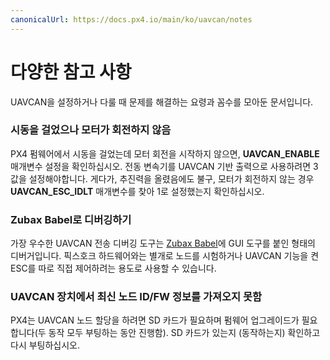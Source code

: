 ```yaml
---
canonicalUrl: https://docs.px4.io/main/ko/uavcan/notes
---
```


# 다양한 참고 사항

UAVCAN을 설정하거나 다룰 때 문제를 해결하는 요령과 꼼수를 모아둔 문서입니다.

### 시동을 걸었으나 모터가 회전하지 않음

PX4 펌웨어에서 시동을 걸었는데 모터 회전을 시작하지 않으면, **UAVCAN\_ENABLE** 매개변수 설정을 확인하십시오. 전동 변속기를 UAVCAN 기반 출력으로 사용하려면 3 값을 설정해야합니다. 게다가, 추진력을 올렸음에도 불구, 모터가 회전하지 않는 경우 **UAVCAN\_ESC\_IDLT** 매개변수를 찾아 1로 설정했는지 확인하십시오.

### Zubax Babel로 디버깅하기

가장 우수한 UAVCAN 전송 디버깅 도구는 [Zubax Babel](https://zubax.com/products/babel)에 GUI 도구를 붙인 형태의 디버거입니다. 픽스호크 하드웨어와는 별개로 노드를 시험하거나 UAVCAN 기능을 켠 ESC를 따로 직접 제어하려는 용도로 사용할 수 있습니다.


### UAVCAN 장치에서 최신 노드 ID/FW 정보를 가져오지 못함

PX4는 UAVCAN 노드 할당을 하려면 SD 카드가 필요하며 펌웨어 업그레이드가 필요합니다(두 동작 모두 부팅하는 동안 진행함). SD 카드가 있는지 (동작하는지) 확인하고 다시 부팅하십시오.

